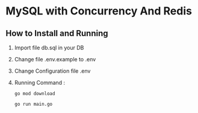 # MySQL with Concurrency And Redis

## How to Install and Running

1. Import file db.sql in your DB
2. Change file .env.example to .env
3. Change Configuration file .env
4. Running Command :

   `go mod download`

   `go run main.go`

